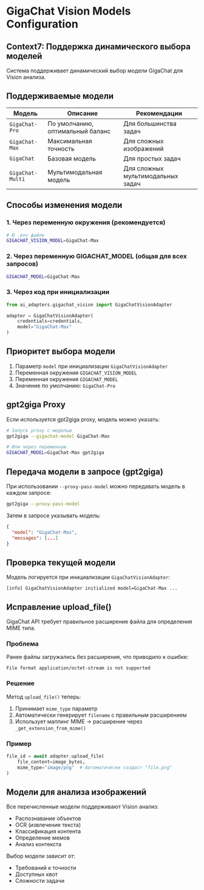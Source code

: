 # GigaChat Vision Models Configuration

## Context7: Поддержка динамического выбора моделей

Система поддерживает динамический выбор модели GigaChat для Vision анализа.

## Поддерживаемые модели

| Модель | Описание | Рекомендации |
|--------|----------|--------------|
| `GigaChat-Pro` | По умолчанию, оптимальный баланс | Для большинства задач |
| `GigaChat-Max` | Максимальная точность | Для сложных изображений |
| `GigaChat` | Базовая модель | Для простых задач |
| `GigaChat-Multi` | Мультимодальная модель | Для сложных мультимодальных задач |

## Способы изменения модели

### 1. Через переменную окружения (рекомендуется)

```bash
# В .env файле
GIGACHAT_VISION_MODEL=GigaChat-Max
```

### 2. Через переменную GIGACHAT_MODEL (общая для всех запросов)

```bash
GIGACHAT_MODEL=GigaChat-Max
```

### 3. Через код при инициализации

```python
from ai_adapters.gigachat_vision import GigaChatVisionAdapter

adapter = GigaChatVisionAdapter(
    credentials=credentials,
    model="GigaChat-Max"
)
```

## Приоритет выбора модели

1. Параметр `model` при инициализации `GigaChatVisionAdapter`
2. Переменная окружения `GIGACHAT_VISION_MODEL`
3. Переменная окружения `GIGACHAT_MODEL`
4. Значение по умолчанию: `GigaChat-Pro`

## gpt2giga Proxy

Если используется gpt2giga proxy, модель можно указать:

```bash
# Запуск proxy с моделью
gpt2giga --gigachat-model GigaChat-Max

# Или через переменную
GIGACHAT_MODEL=GigaChat-Max gpt2giga
```

## Передача модели в запросе (gpt2giga)

При использовании `--proxy-pass-model` можно передавать модель в каждом запросе:

```bash
gpt2giga --proxy-pass-model
```

Затем в запросе указывать модель:

```json
{
  "model": "GigaChat-Max",
  "messages": [...]
}
```

## Проверка текущей модели

Модель логируется при инициализации `GigaChatVisionAdapter`:

```
[info] GigaChatVisionAdapter initialized model=GigaChat-Max ...
```

## Исправление upload_file()

GigaChat API требует правильное расширение файла для определения MIME типа.

### Проблема

Ранее файлы загружались без расширения, что приводило к ошибке:
```
File format application/octet-stream is not supported
```

### Решение

Метод `upload_file()` теперь:
1. Принимает `mime_type` параметр
2. Автоматически генерирует `filename` с правильным расширением
3. Использует маппинг MIME → расширение через `_get_extension_from_mime()`

### Пример

```python
file_id = await adapter.upload_file(
    file_content=image_bytes,
    mime_type="image/png"  # Автоматически создаст "file.png"
)
```

## Модели для анализа изображений

Все перечисленные модели поддерживают Vision анализ:
- Распознавание объектов
- OCR (извлечение текста)
- Классификация контента
- Определение мемов
- Анализ контекста

Выбор модели зависит от:
- Требований к точности
- Доступных квот
- Сложности задачи
